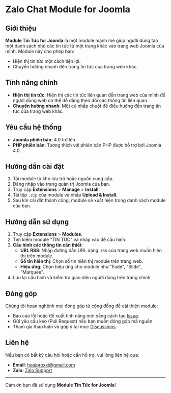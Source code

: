 # Zalo Chat Module for Joomla

## Giới thiệu
**Module Tin Tức for Joomla** là một module mạnh mẽ giúp người dùng tạo một danh sách nhỏ các tin tức từ một trang khác vào trang web Joomla của mình. Module này cho phép bạn:
- Hiện thị tin tức một cách tiện lợi.
- Chuyển hướng nhanh đến trang tin tức của trang web khác.

## Tính năng chính
- **Hiện thị tin tức**: Hiện thị các tin tức liên quan đến trang web của mình để người dùng web có thể dễ dàng theo dõi các thông tin liên quan.
- **Chuyển hướng nhanh**: Một cú nhấp chuột để điều hướng đến trang tin tức của trang web khác.

## Yêu cầu hệ thống
- **Joomla phiên bản**: 4.0 trở lên.
- **PHP phiên bản**: Tương thích với phiên bản PHP được hỗ trợ bởi Joomla 4.0.

## Hướng dẫn cài đặt
1. Tải module từ kho lưu trữ hoặc nguồn cung cấp.
2. Đăng nhập vào trang quản trị Joomla của bạn.
3. Truy cập **Extensions** > **Manage** > **Install**.
4. Tải tệp `.zip` của module và nhấp **Upload & Install**.
5. Sau khi cài đặt thành công, module sẽ xuất hiện trong danh sách module của bạn.

## Hướng dẫn sử dụng
1. Truy cập **Extensions** > **Modules**.
2. Tìm kiếm module "TIN TỨC" và nhấp vào để cấu hình.
3. **Cấu hình các thông tin cần thiết**:
   - **URL RSS**: Nhập đường dẫn URL dạng .rss của trang web muốn hiện thị trên module.
   - **Số tin hiển thị**: Chọn số tin hiển thị module trên trang web.
   - **Hiệu ứng**: Chọn hiệu ứng cho module như "Fade", "Slide", "Marquee".
4. Lưu lại cấu hình và kiểm tra giao diện người dùng trên trang chính.

## Đóng góp
Chúng tôi hoan nghênh mọi đóng góp từ cộng đồng để cải thiện module:
- Báo cáo lỗi hoặc đề xuất tính năng mới bằng cách tạo [Issue](https://github.com/DuyNguyen127/Mod_TinTuc/issues).
- Gửi yêu cầu kéo (Pull Request) nếu bạn muốn đóng góp mã nguồn.
- Tham gia thảo luận và góp ý tại mục [Discussions](https://github.com/DuyNguyen127/Mod_TinTuc/discussions).

## Liên hệ
Nếu bạn có bất kỳ câu hỏi hoặc cần hỗ trợ, vui lòng liên hệ qua:
- **Email**: hoaiproxxi@gmail.com
- **Zalo**: [Zalo Support](https://zalo.me/0962847496)

---

Cảm ơn bạn đã sử dụng **Module Tin Tức for Joomla**!
